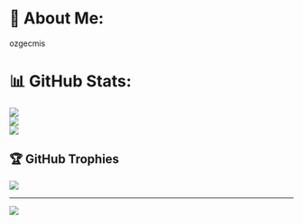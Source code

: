 # 💫 About Me:
ozgecmis

# 📊 GitHub Stats:
![](https://github-readme-stats.vercel.app/api?username=husozturk&theme=dark&hide_border=false&include_all_commits=false&count_private=false)<br/>
![](https://github-readme-streak-stats.herokuapp.com/?user=husozturk&theme=dark&hide_border=false)<br/>
![](https://github-readme-stats.vercel.app/api/top-langs/?username=husozturk&theme=dark&hide_border=false&include_all_commits=false&count_private=false&layout=compact)

## 🏆 GitHub Trophies
![](https://github-profile-trophy.vercel.app/?username=husozturk&theme=radical&no-frame=false&no-bg=true&margin-w=4)

---
[![](https://visitcount.itsvg.in/api?id=husozturk&icon=0&color=0)](https://visitcount.itsvg.in)

<!-- Proudly created with GPRM ( https://gprm.itsvg.in ) -->
